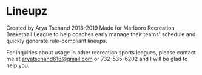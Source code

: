 # Lineupz
Created by Arya Tschand 2018-2019
Made for Marlboro Recreation Basketball League to help coaches early manage their teams' schedule and quickly generate rule-compliant lineups.

For inquiries about usage in other recreation sports leagues, please contact me at aryatschand616@gmail.com or 732-535-6202 and I will be glad to help you.
